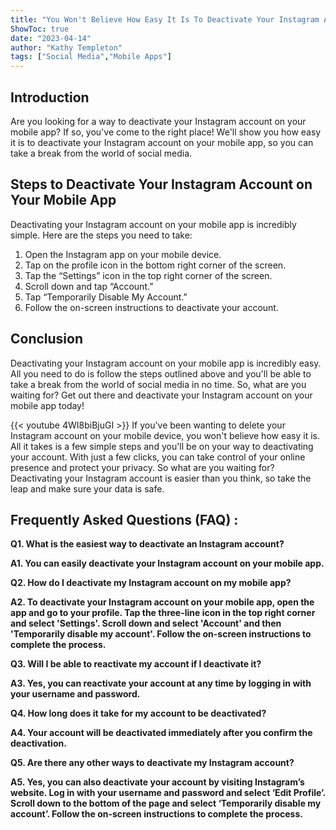 ```yaml
---
title: "You Won't Believe How Easy It Is To Deactivate Your Instagram Account On Your Mobile App!"
ShowToc: true 
date: "2023-04-14"
author: "Kathy Templeton" 
tags: ["Social Media","Mobile Apps"]
---
```

## Introduction

Are you looking for a way to deactivate your Instagram account on your mobile app? If so, you've come to the right place! We'll show you how easy it is to deactivate your Instagram account on your mobile app, so you can take a break from the world of social media. 

## Steps to Deactivate Your Instagram Account on Your Mobile App

Deactivating your Instagram account on your mobile app is incredibly simple. Here are the steps you need to take: 

1. Open the Instagram app on your mobile device. 
2. Tap on the profile icon in the bottom right corner of the screen. 
3. Tap the “Settings” icon in the top right corner of the screen. 
4. Scroll down and tap “Account.” 
5. Tap “Temporarily Disable My Account.” 
6. Follow the on-screen instructions to deactivate your account. 

## Conclusion

Deactivating your Instagram account on your mobile app is incredibly easy. All you need to do is follow the steps outlined above and you'll be able to take a break from the world of social media in no time. So, what are you waiting for? Get out there and deactivate your Instagram account on your mobile app today!

{{< youtube 4WI8biBjuGI >}} 
If you've been wanting to delete your Instagram account on your mobile device, you won't believe how easy it is. All it takes is a few simple steps and you'll be on your way to deactivating your account. With just a few clicks, you can take control of your online presence and protect your privacy. So what are you waiting for? Deactivating your Instagram account is easier than you think, so take the leap and make sure your data is safe.

## Frequently Asked Questions (FAQ) :
**Q1. What is the easiest way to deactivate an Instagram account?**

**A1. You can easily deactivate your Instagram account on your mobile app.**

**Q2. How do I deactivate my Instagram account on my mobile app?**

**A2. To deactivate your Instagram account on your mobile app, open the app and go to your profile. Tap the three-line icon in the top right corner and select 'Settings'. Scroll down and select 'Account' and then 'Temporarily disable my account'. Follow the on-screen instructions to complete the process.**

**Q3. Will I be able to reactivate my account if I deactivate it?**

**A3. Yes, you can reactivate your account at any time by logging in with your username and password.**

**Q4. How long does it take for my account to be deactivated?**

**A4. Your account will be deactivated immediately after you confirm the deactivation.**

**Q5. Are there any other ways to deactivate my Instagram account?**

**A5. Yes, you can also deactivate your account by visiting Instagram’s website. Log in with your username and password and select ‘Edit Profile’. Scroll down to the bottom of the page and select ‘Temporarily disable my account’. Follow the on-screen instructions to complete the process.**


